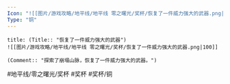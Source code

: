 ```yaml
---
Icon: "![[图片/游戏攻略/地平线/地平线 零之曙光/奖杯/恢复了一件威力强大的武器.png|30]]"
Type: "铜"
---
```

```ad-common-bronze-trophy
title: (Title:: "恢复了一件威力强大的武器")
![[图片/游戏攻略/地平线/地平线 零之曙光/奖杯/恢复了一件威力强大的武器.png|100]]

(Comment:: "探索了崩塌山脉，恢复了一件威力强大的武器。")
```

#地平线/零之曙光/奖杯 #奖杯 #奖杯/铜
